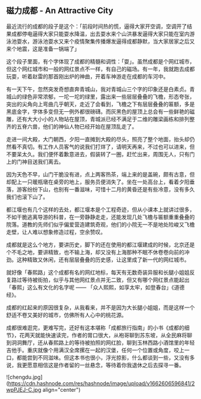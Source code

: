 ## 磁力成都 - An Attractive City

最近流行的成都的段子是这个：「前段时间热的慌，逼得大家开空调，空调开了结果成都停电逼得大家只能耍水降温，出去耍水来个山洪暴发逼得大家只能在室内游泳池耍水，游泳池耍水又来个疫情聚集传播爆发逼得成都静默，当大家居家之后又来个地震，这是准备一锅端了」

这个段子里面，有个字体现了成都的精髓和调性：「耍」。虽然成都是个网红城市，但这个网红城市和一般的网红景点不一样，有自己的磁场。有一年，我就跑去成都玩耍，听着赵雷的那首刚出炉的神曲，开着车神游走在成都的车河中。

有一天下午，忽然突发奇想直奔青城山，我对青城山三个字的印象还是白素贞。青城山的绿色非常浓郁，一坨一坨的绿里，露出来一些层层叠叠的飞檐，形态夸张，突出的尖角向上弯曲几乎朝天，走近了会看到，飞檐之下有层层叠叠的匾额，多是黑底金字，字体多变但无一例外都很磅礴。而灰黑色的屋顶上总会有一些鲜艳的磁雕，还有大大小小的人物站在屋顶，青城派已经不满足于二维的雕梁画栋和排列整齐的五脊六兽，他们的神仙人物已经开始在屋顶乱走了。

走进一间大殿，大门朝西，夕阳一直摊到大殿的尽头，照亮了整个地面，抬头却仍然看不真切。有工作人员客气的说我们打烊了，请明天再来，不过也可以进来，但不要呆太久。我们便怀着歉意进去，假装转了一圈，赶忙出来，周围无人，只有门上的门神目送我们离去。

因为天色不早，山门干脆没有进，点上两客热茶，端上来的是盖碗，颇有古意，但却配上一只暖瓶墩在桌旁的地上，服务员便消失了。坐在一处高台上，看着夕阳垂落，游客纷纷下山，也别有一番滋味，可惜十二月的黄昏还是有些冷意，没有多久我们也滚下山了。

都江堰也有几个这样的去处，都江堰本是个工程奇迹，但从小课本上就讲过很多，不如干脆逃离导游的科普，在一旁静静走走，还能发现几处飞檐与匾额重重叠叠的院落。道教的先师们似乎偏爱营造建筑奇观，他们的小院无一不是地处险峻又飞檐走壁，让人难以想象修造过程，空余赞叹。

成都就是这么个地方，要讲历史，脚下的还在使用的都江堰建成的时候，北京还是个不毛之地，要讲精致，也不输上海，却又没有上海那种不眠不休卷卷向前的冲劲。这种精致又休闲，还有层层叠叠的历史感，让这里成了新一代的网红城市。

就好像「春熙路」这个成都有名的网红地标，每天有无数奇装异服和长腿小姐姐反复路过等待被街拍，似乎与其他网红景点并无二致，但又有哪个网红景点能起出「春熙」这么有文化的名字呢 —— 「众人熙熙，如享太牢，如登春台」《道德经》。

成都的红起来的原因很复杂，从我看来，并不是因为大长腿小姐姐，而是这样一个舒适不卷又美好的城市，仿佛所有人心中的桃花源。

成都很难逛完，更难写完，还好有这本堪称「成都旅行指南」的小书《成都的细节》，花两天就能快速读完，作者的胃口很大，从袍哥聊到苏东坡，从全民麻将聊到洞洞舞厅，还从春熙路上的等待被拍照的网红脸，聊到玉林西路小酒馆里的年轻吉他手。重庆就像个用满汉全席摞在一起的汉堡，任何一个位置或角度，咬上一口，都能尝到不同滋味。但这本书也很小，浮光掠影，什么都谈到一些，又没有多说，我更愿意相信这是作者留的一丝悬念，等待着你我退休之后去探寻一番。


![chengdu.jpg](https://cdn.hashnode.com/res/hashnode/image/upload/v1662606596841/2wpPJEJ-C.jpg align="center")
